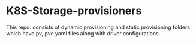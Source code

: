 # K8S-Storage-provisioners
This repo. consists of dynamic provisioning and static provisioning folders which have pv, pvc yaml files along with driver configurations.
